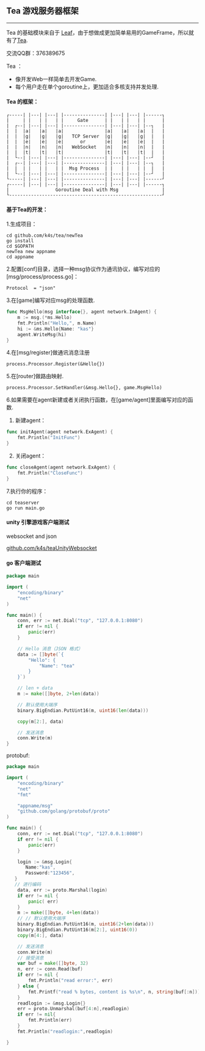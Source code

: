 ## Tea 游戏服务器框架
---
Tea 的基础模块来自于 [Leaf](https://github.com/name5566/leaf)，由于想做成更加简单易用的GameFrame，所以就有了[Tea](https://github.com/k4s/tea).

交流QQ群：376389675

Tea ：
* 像开发Web一样简单去开发Game.
* 每个用户走在单个goroutine上，更加适合多核支持并发处理.

#### Tea 的框架：

```
┌-----| |---| |---| |---------------| |---| |---| |------┐
|     | |   | |   | |     Gate      | |   | |   | |      |
|  ┌--| |---| |---| |---------------| |---| |---| |--┐   |
|  |  |a|   |a|   |a|               |a|   |a|   |a|  |   |
|  |  |g|   |g|   |g|   TCP Server  |g|   |g|   |g|  |   |
|  |  |e|   |e|   |e|      or       |e|   |e|   |e|  |   |
|  |  |n|   |n|   |n|   WebSocket   |n|   |n|   |n|  |   |
|  |  |t|   |t|   |t|               |t|   |t|   |t|  |   |
|  └--| |---| |---| |---------------| |---| |---| |--┘   |
|  ┌--| |---| |---| |---------------| |---| |---| |--┐   |
|  |  | |   | |   | |  Msg Process  | |   | |   | |  |   |
|  └--| |---| |---| |---------------| |---| |---| |--┘   |
└-----| |---| |---| |---------------| |---| |---| |------┘
┌-----| |---| |---| |---------------| |---| |---| |------┐
|                 Goroutine Deal with Msg                |
└--------------------------------------------------------┘
```

#### 基于Tea的开发：

1.生成项目：
```
cd github.com/k4s/tea/newTea
go install
cd $GOPATH
newTea new appname
cd appname
```
2.配置[conf]目录，选择一种msg协议作为通讯协议，编写对应的[msg/process/process.go]：
```
Protocol  = "json"
```

3.在[game]编写对应msg的处理函数.
```go 
func MsgHello(msg interface{}, agent network.InAgent) {
	m := msg.(*ms.Hello)
	fmt.Println("Hello,", m.Name)
	hi := &ms.Hello{Name: "kas"}
	agent.WriteMsg(hi)
}
```

4.在[msg/register]做通讯消息注册
```
process.Processor.Register(&Hello{})
```

5.在[router]做路由映射.
```
process.Processor.SetHandler(&msg.Hello{}, game.MsgHello)
```
6.如果需要在agent新建或者关闭执行函数，在[game/agent]里面编写对应的函数.

1) 新建agent：
```go
func initAgent(agent network.ExAgent) {
	fmt.Println("InitFunc")
}
```
2) 关闭agent：

```go
func closeAgent(agent network.ExAgent) {
	fmt.Println("CloseFunc")
}

```

7.执行你的程序：
```
cd teaserver
go run main.go
```
#### unity 引擎游戏客户端测试
websocket and json

[github.com/k4s/teaUnityWebsocket](http://github.com/k4s/teaUnityWebsocket)

#### go 客户端测试
```go
package main

import (
    "encoding/binary"
    "net"
)

func main() {
    conn, err := net.Dial("tcp", "127.0.0.1:8080")
    if err != nil {
        panic(err)
    }

    // Hello 消息（JSON 格式）
    data := []byte(`{
        "Hello": {
            "Name": "tea"
        }
    }`)

    // len + data
    m := make([]byte, 2+len(data))

    // 默认使用大端序
    binary.BigEndian.PutUint16(m, uint16(len(data)))

    copy(m[2:], data)

    // 发送消息
    conn.Write(m)
}
```
protobuf:
```go
package main

import (
    "encoding/binary"
    "net"
    "fmt"

    "appname/msg"
    "github.com/golang/protobuf/proto"
)

func main() {
    conn, err := net.Dial("tcp", "127.0.0.1:8080")
    if err != nil {
        panic(err)
    }

    login := &msg.Login{
       Name:"kas",
       Password:"123456",
   }
   // 进行编码
    data, err := proto.Marshal(login)
    if err != nil {
        panic( err)
    }
    m := make([]byte, 4+len(data))
    // // 默认使用大端序
    binary.BigEndian.PutUint16(m, uint16(2+len(data)))
    binary.BigEndian.PutUint16(m[2:], uint16(0))
    copy(m[4:], data)

    // 发送消息
    conn.Write(m)
    // 接受消息
    var buf = make([]byte, 32)
    n, err := conn.Read(buf)
    if err != nil {
        fmt.Println("read error:", err)
    } else {
        fmt.Printf("read % bytes, content is %s\n", n, string(buf[:n]))
    }
    readlogin := &msg.Login{}
    err = proto.Unmarshal(buf[4:n],readlogin)
    if err != nil{
        fmt.Println(err)
    }
    fmt.Println("readlogin:",readlogin)

}
```